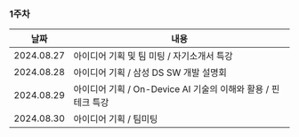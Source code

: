 ### 1주차
| 날짜 | 내용 |
| --- | --- |
|  2024.08.27 | 아이디어 기획 및 팀 미팅 / 자기소개서 특강 |
|  2024.08.28 | 아이디어 기획 / 삼성 DS SW 개발 설명회 |
|  2024.08.29 | 아이디어 기획 / On-Device AI 기술의 이해와 활용 / 핀테크 특강 |
|  2024.08.30 | 아이디어 기획 / 팀미팅 |